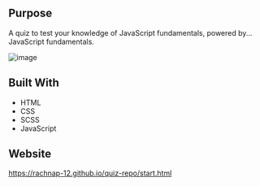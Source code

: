 ## Purpose
A quiz to test your knowledge of JavaScript fundamentals, powered by... JavaScript fundamentals.

![image](https://user-images.githubusercontent.com/45859337/139388708-81d25bd3-0c30-402a-a8bb-1af0e2ea1afb.png)



## Built With
 * HTML
 * CSS 
 * SCSS
 * JavaScript

## Website
https://rachnap-12.github.io/quiz-repo/start.html
